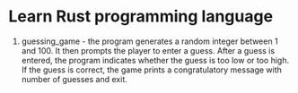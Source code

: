 # Learn Rust programming language

1. guessing_game - the program generates a random integer between 1 and 100. It then prompts the player to enter a guess. After a guess is entered, the program indicates whether the guess is too low or too high. If the guess is correct, the game prints a congratulatory message with number of guesses and exit.
